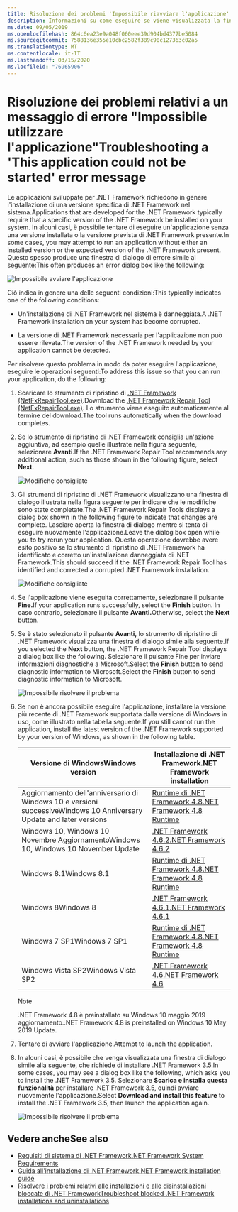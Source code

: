 ```yaml
---
title: Risoluzione dei problemi 'Impossibile riavviare l'applicazione'
description: Informazioni su come eseguire se viene visualizzata la finestra di dialogo "Impossibile iniziare l'applicazione".
ms.date: 09/05/2019
ms.openlocfilehash: 864c6ea23e9a048f060eee39d904bd4377be5084
ms.sourcegitcommit: 7588136e355e10cbc2582f389c90c127363c02a5
ms.translationtype: MT
ms.contentlocale: it-IT
ms.lasthandoff: 03/15/2020
ms.locfileid: "76965906"
---
```

# <a name="troubleshooting-a-this-application-could-not-be-started-error-message"></a><span data-ttu-id="033c3-103">Risoluzione dei problemi relativi a un messaggio di errore "Impossibile utilizzare l'applicazione"</span><span class="sxs-lookup"><span data-stu-id="033c3-103">Troubleshooting a 'This application could not be started' error message</span></span>

<span data-ttu-id="033c3-104">Le applicazioni sviluppate per .NET Framework richiedono in genere l'installazione di una versione specifica di .NET Framework nel sistema.</span><span class="sxs-lookup"><span data-stu-id="033c3-104">Applications that are developed for the .NET Framework typically require that a specific version of the .NET Framework be installed on your system.</span></span> <span data-ttu-id="033c3-105">In alcuni casi, è possibile tentare di eseguire un'applicazione senza una versione installata o la versione prevista di .NET Framework presente.</span><span class="sxs-lookup"><span data-stu-id="033c3-105">In some cases, you may attempt to run an application without either an installed version or the expected version of the .NET Framework present.</span></span> <span data-ttu-id="033c3-106">Questo spesso produce una finestra di dialogo di errore simile al seguente:</span><span class="sxs-lookup"><span data-stu-id="033c3-106">This often produces an error dialog box like the following:</span></span>

![Impossibile avviare l'applicazione](media/application-not-started/app-could-not-be-started.png)

<span data-ttu-id="033c3-108">Ciò indica in genere una delle seguenti condizioni:</span><span class="sxs-lookup"><span data-stu-id="033c3-108">This typically indicates one of the following conditions:</span></span>

- <span data-ttu-id="033c3-109">Un'installazione di .NET Framework nel sistema è danneggiata.</span><span class="sxs-lookup"><span data-stu-id="033c3-109">A .NET Framework installation on your system has become corrupted.</span></span>

- <span data-ttu-id="033c3-110">La versione di .NET Framework necessaria per l'applicazione non può essere rilevata.</span><span class="sxs-lookup"><span data-stu-id="033c3-110">The version of the .NET Framework needed by your application cannot be detected.</span></span>

<span data-ttu-id="033c3-111">Per risolvere questo problema in modo da poter eseguire l'applicazione, eseguire le operazioni seguenti:</span><span class="sxs-lookup"><span data-stu-id="033c3-111">To address this issue so that you can run your application, do the following:</span></span>

1. <span data-ttu-id="033c3-112">Scaricare lo strumento di ripristino di [.NET Framework (NetFxRepairTool.exe)](https://www.microsoft.com/download/details.aspx?id=30135).</span><span class="sxs-lookup"><span data-stu-id="033c3-112">Download the [.NET Framework Repair Tool (NetFxRepairTool.exe)](https://www.microsoft.com/download/details.aspx?id=30135).</span></span> <span data-ttu-id="033c3-113">Lo strumento viene eseguito automaticamente al termine del download.</span><span class="sxs-lookup"><span data-stu-id="033c3-113">The tool runs automatically when the download completes.</span></span>

1. <span data-ttu-id="033c3-114">Se lo strumento di ripristino di .NET Framework consiglia un'azione aggiuntiva, ad esempio quelle illustrate nella figura seguente, selezionare **Avanti**.</span><span class="sxs-lookup"><span data-stu-id="033c3-114">If the .NET Framework Repair Tool recommends any additional action, such as those shown in the following figure, select **Next**.</span></span>

   ![Modifiche consigliate](media/application-not-started/repair-tool-recommended-changes.png)

1. <span data-ttu-id="033c3-116">Gli strumenti di ripristino di .NET Framework visualizzano una finestra di dialogo illustrata nella figura seguente per indicare che le modifiche sono state completate.</span><span class="sxs-lookup"><span data-stu-id="033c3-116">The .NET Framework Repair Tools displays a dialog box shown in the following figure to indicate that changes are complete.</span></span> <span data-ttu-id="033c3-117">Lasciare aperta la finestra di dialogo mentre si tenta di eseguire nuovamente l'applicazione.</span><span class="sxs-lookup"><span data-stu-id="033c3-117">Leave the dialog box open while you to try rerun your application.</span></span> <span data-ttu-id="033c3-118">Questa operazione dovrebbe avere esito positivo se lo strumento di ripristino di .NET Framework ha identificato e corretto un'installazione danneggiata di .NET Framework.</span><span class="sxs-lookup"><span data-stu-id="033c3-118">This should succeed if the .NET Framework Repair Tool has identified and corrected a corrupted .NET Framework installation.</span></span>

   ![Modifiche consigliate](media/application-not-started/repair-tool-changes-complete.png)

1. <span data-ttu-id="033c3-120">Se l'applicazione viene eseguita correttamente, selezionare il pulsante **Fine.**</span><span class="sxs-lookup"><span data-stu-id="033c3-120">If your application runs successfully, select the **Finish** button.</span></span> <span data-ttu-id="033c3-121">In caso contrario, selezionare il pulsante **Avanti.**</span><span class="sxs-lookup"><span data-stu-id="033c3-121">Otherwise, select the **Next** button.</span></span>

1. <span data-ttu-id="033c3-122">Se è stato selezionato il pulsante **Avanti,** lo strumento di ripristino di .NET Framework visualizza una finestra di dialogo simile alla seguente.</span><span class="sxs-lookup"><span data-stu-id="033c3-122">If you selected the **Next** button, the .NET Framework Repair Tool displays a dialog box like the following.</span></span> <span data-ttu-id="033c3-123">Selezionare il pulsante Fine per inviare informazioni diagnostiche a Microsoft.Select the **Finish** button to send diagnostic information to Microsoft.</span><span class="sxs-lookup"><span data-stu-id="033c3-123">Select the **Finish** button to send diagnostic information to Microsoft.</span></span>

   ![Impossibile risolvere il problema](media/application-not-started/repair-tool-no-resolution.png)

1. <span data-ttu-id="033c3-125">Se non è ancora possibile eseguire l'applicazione, installare la versione più recente di .NET Framework supportata dalla versione di Windows in uso, come illustrato nella tabella seguente.</span><span class="sxs-lookup"><span data-stu-id="033c3-125">If you still cannot run the application, install the latest version of the .NET Framework supported by your version of Windows, as shown in the following table.</span></span>

   |<span data-ttu-id="033c3-126">Versione di Windows</span><span class="sxs-lookup"><span data-stu-id="033c3-126">Windows version</span></span>|<span data-ttu-id="033c3-127">Installazione di .NET Framework</span><span class="sxs-lookup"><span data-stu-id="033c3-127">.NET Framework installation</span></span>|
   |---|---|
   |<span data-ttu-id="033c3-128">Aggiornamento dell'anniversario di Windows 10 e versioni successive</span><span class="sxs-lookup"><span data-stu-id="033c3-128">Windows 10 Anniversary Update and later versions</span></span>|[<span data-ttu-id="033c3-129">Runtime di .NET Framework 4.8</span><span class="sxs-lookup"><span data-stu-id="033c3-129">.NET Framework 4.8 Runtime</span></span>](https://dotnet.microsoft.com/download/dotnet-framework/net48)|
   |<span data-ttu-id="033c3-130">Windows 10, Windows 10 Novembre Aggiornamento</span><span class="sxs-lookup"><span data-stu-id="033c3-130">Windows 10, Windows 10 November Update</span></span>|[<span data-ttu-id="033c3-131">.NET Framework 4.6.2</span><span class="sxs-lookup"><span data-stu-id="033c3-131">.NET Framework 4.6.2</span></span>](https://dotnet.microsoft.com/download/dotnet-framework/net462)|
   |<span data-ttu-id="033c3-132">Windows 8.1</span><span class="sxs-lookup"><span data-stu-id="033c3-132">Windows 8.1</span></span>|[<span data-ttu-id="033c3-133">Runtime di .NET Framework 4.8</span><span class="sxs-lookup"><span data-stu-id="033c3-133">.NET Framework 4.8 Runtime</span></span>](https://dotnet.microsoft.com/download/dotnet-framework/net48)|
   |<span data-ttu-id="033c3-134">Windows 8</span><span class="sxs-lookup"><span data-stu-id="033c3-134">Windows 8</span></span>|[<span data-ttu-id="033c3-135">.NET Framework 4.6.1</span><span class="sxs-lookup"><span data-stu-id="033c3-135">.NET Framework 4.6.1</span></span>](https://dotnet.microsoft.com/download/dotnet-framework/net461)|
   |<span data-ttu-id="033c3-136">Windows 7 SP1</span><span class="sxs-lookup"><span data-stu-id="033c3-136">Windows 7 SP1</span></span>|[<span data-ttu-id="033c3-137">Runtime di .NET Framework 4.8</span><span class="sxs-lookup"><span data-stu-id="033c3-137">.NET Framework 4.8 Runtime</span></span>](https://dotnet.microsoft.com/download/dotnet-framework/net48)|
   |<span data-ttu-id="033c3-138">Windows Vista SP2</span><span class="sxs-lookup"><span data-stu-id="033c3-138">Windows Vista SP2</span></span>|[<span data-ttu-id="033c3-139">.NET Framework 4.6</span><span class="sxs-lookup"><span data-stu-id="033c3-139">.NET Framework 4.6</span></span>](https://dotnet.microsoft.com/download/dotnet-framework/net46)|

   > [!NOTE]
   > <span data-ttu-id="033c3-140">.NET Framework 4.8 è preinstallato su Windows 10 maggio 2019 aggiornamento.</span><span class="sxs-lookup"><span data-stu-id="033c3-140">.NET Framework 4.8 is preinstalled on Windows 10 May 2019 Update.</span></span>

1. <span data-ttu-id="033c3-141">Tentare di avviare l'applicazione.</span><span class="sxs-lookup"><span data-stu-id="033c3-141">Attempt to launch the application.</span></span>

1. <span data-ttu-id="033c3-142">In alcuni casi, è possibile che venga visualizzata una finestra di dialogo simile alla seguente, che richiede di installare .NET Framework 3.5.</span><span class="sxs-lookup"><span data-stu-id="033c3-142">In some cases, you may see a dialog box like the following, which asks you to install the .NET Framework 3.5.</span></span> <span data-ttu-id="033c3-143">Selezionare **Scarica e installa questa funzionalità** per installare .NET Framework 3.5, quindi avviare nuovamente l'applicazione.</span><span class="sxs-lookup"><span data-stu-id="033c3-143">Select **Download and install this feature** to install the .NET Framework 3.5, then launch the application again.</span></span>

   ![Impossibile risolvere il problema](media/application-not-started/install-3-5.png)

## <a name="see-also"></a><span data-ttu-id="033c3-145">Vedere anche</span><span class="sxs-lookup"><span data-stu-id="033c3-145">See also</span></span>

- [<span data-ttu-id="033c3-146">Requisiti di sistema di .NET Framework</span><span class="sxs-lookup"><span data-stu-id="033c3-146">.NET Framework System Requirements</span></span>](../get-started/system-requirements.md)
- [<span data-ttu-id="033c3-147">Guida all'installazione di .NET Framework</span><span class="sxs-lookup"><span data-stu-id="033c3-147">.NET Framework installation guide</span></span>](index.md)
- [<span data-ttu-id="033c3-148">Risolvere i problemi relativi alle installazioni e alle disinstallazioni bloccate di .NET Framework</span><span class="sxs-lookup"><span data-stu-id="033c3-148">Troubleshoot blocked .NET Framework installations and uninstallations</span></span>](troubleshoot-blocked-installations-and-uninstallations.md)
